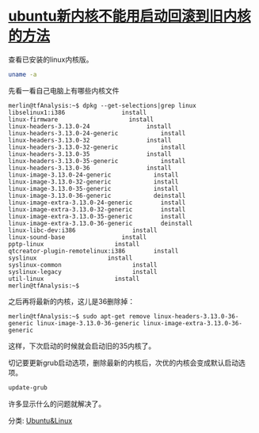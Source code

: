 # [ubuntu新内核不能用启动回滚到旧内核的方法](https://www.cnblogs.com/tfanalysis/p/4004939.html)

查看已安装的linux内核版。

``` bash
uname -a 
```



先看一看自己电脑上有哪些内核文件


```
merlin@tfAnalysis:~$ dpkg --get-selections|grep linux
libselinux1:i386                install
linux-firmware                    install
linux-headers-3.13.0-24                install
linux-headers-3.13.0-24-generic            install
linux-headers-3.13.0-32                install
linux-headers-3.13.0-32-generic            install
linux-headers-3.13.0-35                install
linux-headers-3.13.0-35-generic            install
linux-headers-3.13.0-36                install
linux-image-3.13.0-24-generic            install
linux-image-3.13.0-32-generic            install
linux-image-3.13.0-35-generic            install
linux-image-3.13.0-36-generic            deinstall
linux-image-extra-3.13.0-24-generic        install
linux-image-extra-3.13.0-32-generic        install
linux-image-extra-3.13.0-35-generic        install
linux-image-extra-3.13.0-36-generic        deinstall
linux-libc-dev:i386                install
linux-sound-base                install
pptp-linux                    install
qtcreator-plugin-remotelinux:i386        install
syslinux                    install
syslinux-common                    install
syslinux-legacy                    install
util-linux                    install
merlin@tfAnalysis:~$ 
```

之后再将最新的内核，这儿是36删除掉：

```
merlin@tfAnalysis:~$ sudo apt-get remove linux-headers-3.13.0-36-generic linux-image-3.13.0-36-generic linux-image-extra-3.13.0-36-generic 
```

这样，下次启动的时候就会启动旧的35内核了。



切记要更新grub启动选项，删除最新的内核后，次优的内核会变成默认启动选项。

``` bash
update-grub
```



许多显示什么的问题就解决了。



分类: [Ubuntu&Linux](https://www.cnblogs.com/tfanalysis/category/579926.html)